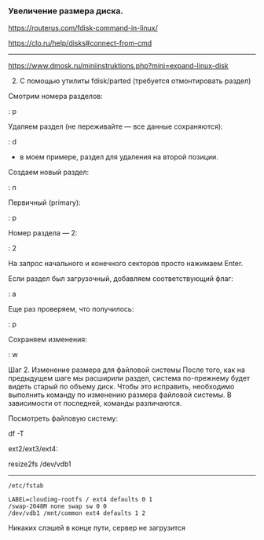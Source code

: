 ### Увеличение размера диска.

https://routerus.com/fdisk-command-in-linux/

https://clo.ru/help/disks#connect-from-cmd

--------------
https://www.dmosk.ru/miniinstruktions.php?mini=expand-linux-disk

2. С помощью утилиты fdisk/parted (требуется отмонтировать раздел)

Смотрим номера разделов:

: p

Удаляем раздел (не переживайте — все данные сохраняются):

: d


* в моем примере, раздел для удаления на второй позиции.

Создаем новый раздел:

: n

Первичный (primary):

: p

Номер раздела — 2:

: 2

На запрос начального и конечного секторов просто нажимаем Enter.

Если раздел был загрузочный, добавляем соответствующий флаг:

: a

Еще раз проверяем, что получилось:

: p

Сохраняем изменения:

: w

Шаг 2. Изменение размера для файловой системы
После того, как на предыдущем шаге мы расширили раздел, система по-прежнему будет видеть старый по объему диск. Чтобы это исправить, необходимо выполнить команду по изменению размера файловой системы. В зависимости от последней, команды различаются.

Посмотреть файловую систему:

df -T

ext2/ext3/ext4:

resize2fs /dev/vdb1

-----------------------------

`/etc/fstab`
```
LABEL=cloudimg-rootfs / ext4 defaults 0 1
/swap-2048M none swap sw 0 0
/dev/vdb1 /mnt/common ext4 defaults 1 2
```

Никаких слэшей в конце пути, сервер не загрузится 
